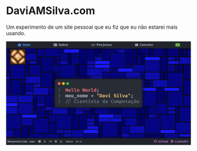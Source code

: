 # DaviAMSilva.com

Um experimento de um site pessoal que eu fiz que eu não estarei mais usando.

![website](image.png)